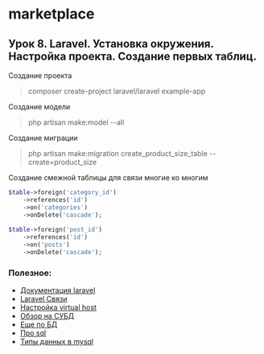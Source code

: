 # marketplace

## Урок 8. Laravel. Установка окружения. Настройка проекта. Создание первых таблиц.


Создание проекта
> composer create-project laravel/laravel example-app

Создание модели
> php artisan make:model <modelName> --all

Создание миграции
> php artisan make:migration create_product_size_table --create=product_size

Создание смежной таблицы для связи многие ко многим

```php
$table->foreign('category_id')
    ->references('id')
    ->on('categories')
    ->onDelete('cascade');
    
$table->foreign('post_id')
    ->references('id')
    ->on('posts')
    ->onDelete('cascade');
```





### Полезное:
- [Документация laravel](https://laravel.com/docs/10.x/installation)
- [Laravel Связи](https://laravel.com/docs/10.x/installation)
- [Настройка virtual host](https://gist.github.com/bradtraversy/7485f928e3e8f08ee6bccbe0a681a821?permalink_comment_id=4294174)
- [Обзор на СУБД](https://habr.com/en/companies/amvera/articles/754702/)
- [Еще по БД](https://habr.com/en/articles/686816/)
- [Про sql](https://ru.wikipedia.org/wiki/SQL)
- [Типы данных в mysql](https://www.cloud4y.ru/blog/data-types-in-mysql/)

